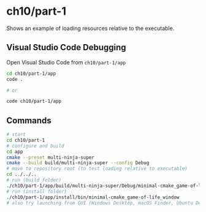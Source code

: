 # ch10/part-1

Shows an example of loading resources relative to the executable.

## Visual Studio Code Debugging

Open Visual Studio Code from `ch10/part-1/app`

```bash
cd ch10/part-1/app
code .

# or

code ch10/part-1/app
```

## Commands

```bash
# start
cd ch10/part-1
# configure and build
cd app
cmake --preset multi-ninja-super
cmake --build build/multi-ninja-super --config Debug
# move to repository root (to test loading relative to executable)
cd ../../..
# run (build folder)
./ch10/part-1/app/build/multi-ninja-super/Debug/minimal-cmake_game-of-life_window
# run (install folder)
./ch10/part-1/app/install/bin/minimal-cmake_game-of-life_window
# also try launching from GUI (Windows Desktop, macOS Finder, Ubuntu Desktop)
```
